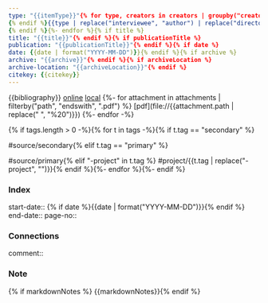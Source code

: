 ```yaml
---
type: "{{itemType}}"{% for type, creators in creators | groupby("creatorType") -%}{% if loop.first %}
{% endif %}{{type | replace("interviewee", "author") | replace("director", "author") | replace("presenter", "author") | replace("podcaster", "author") | replace("programmer", "author") | replace("cartographer", "author") | replace("inventor", "author") | replace("sponsor", "author")  | replace("performer", "author") | replace("artist", "author")}}: "{%- for creator in creators -%}{%- if creator.name %}{{creator.name}}{%- else %}{{creator.lastName}}, {{creator.firstName}}{%- endif %}{% if not loop.last %}; {% endif %}{% endfor %}"{% if not loop.last %}
{% endif %}{%- endfor %}{% if title %}
title: "{{title}}"{% endif %}{% if publicationTitle %}
publication: "{{publicationTitle}}"{% endif %}{% if date %}
date: {{date | format("YYYY-MM-DD")}}{% endif %}{% if archive %}
archive: "{{archive}}"{% endif %}{% if archiveLocation %}
archive-location: "{{archiveLocation}}"{% endif %}
citekey: {{citekey}}
---
```

{{bibliography}}
[online]({{uri}}) [local]({{desktopURI}}) {%- for attachment in attachments | filterby("path", "endswith", ".pdf") %} [pdf](file://{{attachment.path | replace(" ", "%20")}})
{%- endfor -%}
 
{% if tags.length > 0 -%}{% for t in tags -%}{% if t.tag == "secondary" %}

#source/secondary{% elif t.tag == "primary" %}

#source/primary{% elif "-project" in t.tag %}
#project/{{t.tag | replace("-project", "")}}{% endif %}{%- endfor %}{%- endif %}

### Index

start-date:: {% if date %}{{date | format("YYYY-MM-DD")}}{% endif %}
end-date::
page-no::

### Connections

comment:: 

### Note
{% if markdownNotes %}
{{markdownNotes}}{% endif %}
